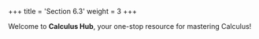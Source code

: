 +++
title = 'Section 6.3'
weight = 3
+++


Welcome to **Calculus Hub**, your one-stop resource for mastering Calculus!

